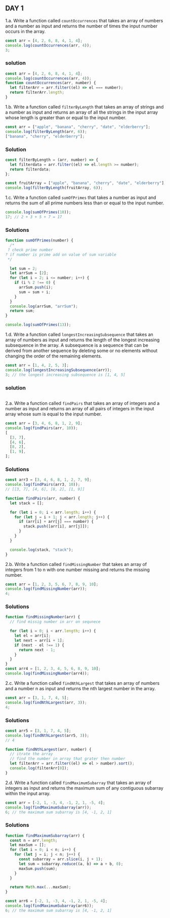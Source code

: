 ## DAY 1

1.a. Write a function called `countOccurrences` that takes an array of numbers and a number as input and returns the number of times the input number occurs in the array.

```js
const arr = [4, 2, 6, 8, 4, 1, 4];
console.log(countOccurrences(arr, 4));
3;
```

### solution

```js
const arr = [4, 2, 6, 8, 4, 1, 4];
console.log(countOccurrences(arr, 4));
function countOccurrences(arr, number) {
  let filterArr = arr.filter((el) => el === number);
  return filterArr.length;
}
```

1.b. Write a function called `filterByLength` that takes an array of strings and a number as input and returns an array of all the strings in the input array whose length is greater than or equal to the input number.

```js
const arr = ["apple", "banana", "cherry", "date", "elderberry"];
console.log(filterByLength(arr, 6));
["banana", "cherry", "elderberry"];
```

### Solution

```js
const filterByLength = (arr, number) => {
  let filterdata = arr.filter((el) => el.length >= number);
  return filterdata;
};

const fruitArray = ["apple", "banana", "cherry", "date", "elderberry"];
console.log(filterByLength(fruitArray, 6));
```

1.c. Write a function called `sumOfPrimes` that takes a number as input and returns the sum of all prime numbers less than or equal to the input number.

```js
console.log(sumOfPrimes(10));
17; // 2 + 3 + 5 + 7 = 17
```

### Solutions

```js
function sumOfPrimes(number) {
  /*
 ? check prime number 
? if number is prime add on value of sum variable 
 */

  let sum = 2;
  let arrSum = [2];
  for (let i = 2; i <= number; i++) {
    if (i % 2 !== 0) {
      arrSum.push(i);
      sum = sum + i;
    }
  }
  console.log(arrSum, "arrSum");
  return sum;
}

console.log(sumOfPrimes(13));
```

1.d. Write a function called `longestIncreasingSubsequence` that takes an array of numbers as input and returns the length of the longest increasing subsequence in the array. A subsequence is a sequence that can be derived from another sequence by deleting some or no elements without changing the order of the remaining elements.

```js
const arr = [1, 4, 2, 5, 3];
console.log(longestIncreasingSubsequence(arr));
3; // the longest increasing subsequence is [1, 4, 5]
```

### solution

```js

```

2.a. Write a function called `findPairs` that takes an array of integers and a number as input and returns an array of all pairs of integers in the input array whose sum is equal to the input number.

```js
const arr = [3, 4, 6, 8, 1, 2, 9];
console.log(findPairs(arr, 10));
[
  [3, 7],
  [4, 6],
  [8, 2],
  [1, 9],
];
```

### Solutions

```js
const arr3 = [3, 4, 6, 8, 1, 2, 7, 9];
console.log(findPairs(arr3, 10));
// [[3, 7], [4, 6], [8, 2], [1, 9]]

function findPairs(arr, number) {
  let stack = [];

  for (let i = 0; i < arr.length; i++) {
    for (let j = i + 1; j < arr.length; j++) {
      if (arr[i] + arr[j] === number) {
        stack.push([arr[i], arr[j]]);
      }
    }
  }

  console.log(stack, "stack");
}
```

2.b. Write a function called `findMissingNumber` that takes an array of integers from 1 to n with one number missing and returns the missing number.

```js
const arr = [1, 2, 3, 5, 6, 7, 8, 9, 10];
console.log(findMissingNumber(arr));
4;
```

### Solutions

```js
function findMissingNumber(arr) {
  // find missig number in arr on sequnece

  for (let i = 0; i < arr.length; i++) {
    let el = arr[i];
    let next = arr[i + 1];
    if (next - el !== 1) {
      return next - 1;
    }
  }
}
const arr4 = [1, 2, 3, 4, 5, 6, 8, 9, 10];
console.log(findMissingNumber(arr4));
```

2.c. Write a function called `findNthLargest` that takes an array of numbers and a number n as input and returns the nth largest number in the array.

```js
const arr = [3, 1, 7, 4, 5];
console.log(findNthLargest(arr, 3));
4;
```

### Solutions

```js
const arr5 = [3, 1, 7, 4, 5];
console.log(findNthLargest(arr5, 3));
// 4

function findNthLargest(arr, number) {
  // itrate the array
  // find the number in array that grater then number
  let filterArr = arr.filter((el) => el > number).sort();
  console.log(filterArr[0]);
}
```

2.d. Write a function called `findMaximumSubarray` that takes an array of integers as input and returns the maximum sum of any contiguous subarray within the input array.

```js
const arr = [-2, 1, -3, 4, -1, 2, 1, -5, 4];
console.log(findMaximumSubarray(arr));
6; // the maximum sum subarray is [4, -1, 2, 1]
```

### Solutions

```js
function findMaximumSubarray(arr) {
  const n = arr.length;
  let maxSum = [];
  for (let i = 0; i < n; i++) {
    for (let j = i; j < n; j++) {
      const subarray = arr.slice(i, j + 1);
      let sum = subarray.reduce((a, b) => a + b, 0);
      maxSum.push(sum);
    }
  }

  return Math.max(...maxSum);
}

const arr6 = [-2, 1, -3, 4, -1, 2, 1, -5, 4];
console.log(findMaximumSubarray(arr6));
6; // the maximum sum subarray is [4, -1, 2, 1]
```

